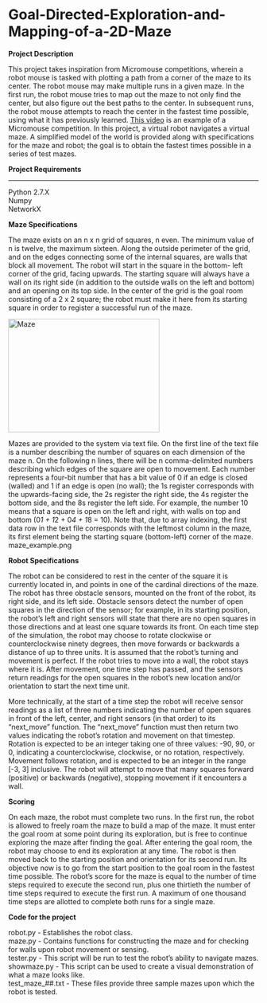 # Goal-Directed-Exploration-and-Mapping-of-a-2D-Maze

<b> Project Description </b>

This project takes inspiration from Micromouse competitions, wherein a robot mouse is tasked with plotting a path from a corner of the maze to its center. The robot mouse may make multiple runs in a given maze. In the first run, the robot mouse tries to map out the maze to not only find the center, but also figure out the best paths to the center. In subsequent runs, the robot mouse attempts to reach the center in the fastest time possible, using what it has previously learned. <a href="https://www.youtube.com/watch?v%3D0JCsRpcrk3s&sa=D&ust=1488469445412000&usg=AFQjCNEEp7Wo0EO7LorrC7c_PDO6_6QgVg">This video</a> is an example of a Micromouse competition. In this project, a virtual robot navigates a virtual maze. A simplified model of the world is provided along with specifications for the maze and robot; the goal is to obtain the fastest times possible in a series of test mazes.

<b> Project Requirements </b>
___________________________________________________________________________________________________________

Python 2.7.X <br>
Numpy <br>
NetworkX <br>

<b> Maze Specifications </b>

The maze exists on an n x n grid of squares, n even. The minimum value of n is twelve, the maximum sixteen. Along the outside perimeter of the grid, and on the edges connecting some of the internal squares, are walls that block all movement. The robot will start in the square in the bottom- left corner of the grid, facing upwards. The starting square will always have a wall on its right side (in addition to the outside walls on the left and bottom) and an opening on its top side. In the center of the grid is the goal room consisting of a 2 x 2 square; the robot must make it here from its starting square in order to register a successful run of the maze. <br>

<img src="https://lh3.googleusercontent.com/cirNkw9iw4olHGCoxyMgr98mUzJNIxZYnCLBy2uvppRkZVeOucshMJLg8uc75XSR-EPX5pGVtWuxSZ5NQFVAYiVYcKJAExOWsZ3lCUvJyT2ws0Hve7h6WAmkH5rsKMhEDvJf8pzP" alt="Maze" style="width:304px;height:228px;">
<br>

Mazes are provided to the system via text file. On the first line of the text file is a number describing the number of squares on each dimension of the maze n. On the following n lines, there will be n comma-delimited numbers describing which edges of the square are open to movement. Each number represents a four-bit number that has a bit value of 0 if an edge is closed (walled) and 1 if an edge is open (no wall); the 1s register corresponds with the upwards-facing side, the 2s register the right side, the 4s register the bottom side, and the 8s register the left side. For example, the number 10 means that a square is open on the left and right, with walls on top and bottom (0*1 + 1*2 + 0*4 + 1*8 = 10). Note that, due to array indexing, the first data row in the text file corresponds with the leftmost column in the maze, its first element being the starting square (bottom-left) corner of the maze.
maze_example.png

<b> Robot Specifications </b>

The robot can be considered to rest in the center of the square it is currently located in, and points in one of the cardinal directions of the maze. The robot has three obstacle sensors, mounted on the front of the robot, its right side, and its left side. Obstacle sensors detect the number of open squares in the direction of the sensor; for example, in its starting position, the robot’s left and right sensors will state that there are no open squares in those directions and at least one square towards its front. On each time step of the simulation, the robot may choose to rotate clockwise or counterclockwise ninety degrees, then move forwards or backwards a distance of up to three units. It is assumed that the robot’s turning and movement is perfect. If the robot tries to move into a wall, the robot stays where it is. After movement, one time step has passed, and the sensors return readings for the open squares in the robot’s new location and/or orientation to start the next time unit. <br>


More technically, at the start of a time step the robot will receive sensor readings as a list of three numbers indicating the number of open squares in front of the left, center, and right sensors (in that order) to its “next_move” function. The “next_move” function must then return two values indicating the robot’s rotation and movement on that timestep. Rotation is expected to be an integer taking one of three values: -90, 90, or 0, indicating a counterclockwise, clockwise, or no rotation, respectively. Movement follows rotation, and is expected to be an integer in the range [-3, 3] inclusive. The robot will attempt to move that many squares forward (positive) or backwards (negative), stopping movement if it encounters a wall.

<b> Scoring </b>

On each maze, the robot must complete two runs. In the first run, the robot is allowed to freely roam the maze to build a map of the maze. It must enter the goal room at some point during its exploration, but is free to continue exploring the maze after finding the goal. After entering the goal room, the robot may choose to end its exploration at any time. The robot is then moved back to the starting position and orientation for its second run. Its objective now is to go from the start position to the goal room in the fastest time possible. The robot’s score for the maze is equal to the number of time steps required to execute the second run, plus one thirtieth the number of time steps required to execute the first run. A maximum of one thousand time steps are allotted to complete both runs for a single maze.


<b> Code for the project </b>

robot.py - Establishes the robot class. <br>
maze.py - Contains functions for constructing the maze and for checking for walls upon robot movement or sensing.<br>
tester.py - This script will be run to test the robot’s ability to navigate mazes.<br>
showmaze.py - This script can be used to create a visual demonstration of what a maze looks like.<br>
test_maze_##.txt - These files provide three sample mazes upon which the robot is tested. <br>


